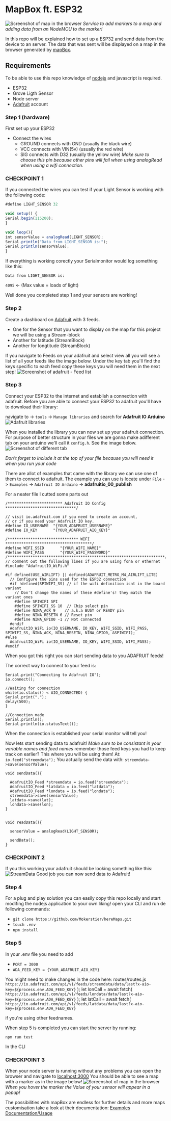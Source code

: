 # MapBox ft. ESP32
![Screenshot of map in the browser](https://github.com/Mokerstier/hereMaps/blob/master/images/localhost_3000_%20(1).png?raw=true)
_Service to add markers to a map and adding data from an NodeMCU to the marker!_


In this repo will be explained how to set up a ESP32 and send data from the device to an server.
The data that was sent will be displayed on a map in the browser generated by [mapBox](https://www.mapbox.com/).

## Requirements
To be able to use this repo knowledge of [nodejs](https://nodejs.org/en/) and javascript is required.

- ESP32
- Grove Ligth Sensor
- Node server
- [Adafruit](https://io.adafruit.com/) account

### Step 1 (hardware)
First set up your ESP32
- Connect the wires
  - GROUND connects with GND (usually the black wire)
  - VCC connects with VIN(5v) (usually the red wire)
  - SIG connects with D32 (usually the yellow wire) _Make sure to choose this pin because other pins will fail when using analogRead when using a wifi connection._

### CHECKPOINT 1
If you connected the wires you can test if your Light Sensor is working with the following code:
```javascript
#define LIGHT_SENSOR 32

void setup() {
Serial.begin(115200);
}

void loop(){
int sensorValue = analogRead(LIGHT_SENSOR);
Serial.println("Data from LIGHT_SENSOR is:");
Serial.println(sensorValue);
}
```
If everything is working corectly your Serialmonitor would log something like this:

`Data from LIGHT_SENSOR is:`

`4095` <- (Max value = loads of light)

Well done you completed step 1 and your sensors are working!
### Step 2
Create a dashboard on [Adafruit](https://io.adafruit.com/) with 3 feeds.

- One for the Sensor that you want to display on the map for this project we will be using a Stream-block
- Another for latitude (StreamBlock)
- Another for longtitude (StreamBlock)

If you navigate to Feeds on your adafruit and select view all you will see a list of all your feeds like the image below.
Under the key tab you'll find the keys specific to each feed copy these keys you will need them in the next step!
![Screenshot of adafruit - Feed list](https://github.com/Mokerstier/hereMaps/blob/master/images/io.adafruit.com_Mokerstier_feeds.png?raw=true)

### Step 3
Connect your ESP32 to the internet and establish a connection with adafruit.
Before you are able to connect your ESP32 to adafruit you'll have to download their library:
 
 navigate to -> `tools` -> `Manage libraries` and search for __Adafruit IO Arduino__
 ![Adafruit libraries](https://github.com/Mokerstier/hereMaps/blob/master/images/Group.png?raw=true)
 
When you installed the library you can now set up your adafruit connection. For purpose of better structure in your files we are gonna make  adifferent tab on your arduino we'll call it `config.h`. See the image below.
![Screenshot of different tab](https://github.com/Mokerstier/hereMaps/blob/master/images/Group%202.png?raw=true)

_Don't forget to include it at the top of your file because you will need it when you run your code_

There are allot of examples that came with the library we can use one of them to connect to adafruit.
The example you can use is locate under `File` -> `Examples` -> `Adafruit IO Arduino` -> __adafruitio_00_publish__

For a neater file I cutted some parts out 
```
/************************ Adafruit IO Config *******************************/

// visit io.adafruit.com if you need to create an account,
// or if you need your Adafruit IO key.
#define IO_USERNAME  "{YOUR_ADAFRUIT_USERNAME}"
#define IO_KEY       "{YOUR_ADAFRUIT_AIO_KEY}"

/******************************* WIFI **************************************/
#define WIFI_SSID       "{YOUR_WIFI_NAME}"
#define WIFI_PASS       "{YOUR_WIFI_PASSWORD}"
/*********************************************************************/
// comment out the following lines if you are using fona or ethernet
#include "AdafruitIO_WiFi.h"

#if defined(USE_AIRLIFT) || defined(ADAFRUIT_METRO_M4_AIRLIFT_LITE)
  // Configure the pins used for the ESP32 connection
  #if !defined(SPIWIFI_SS) // if the wifi definition isnt in the board variant
    // Don't change the names of these #define's! they match the variant ones
    #define SPIWIFI SPI
    #define SPIWIFI_SS 10  // Chip select pin
    #define NINA_ACK 9    // a.k.a BUSY or READY pin
    #define NINA_RESETN 6 // Reset pin
    #define NINA_GPIO0 -1 // Not connected
  #endif
  AdafruitIO_WiFi io(IO_USERNAME, IO_KEY, WIFI_SSID, WIFI_PASS, SPIWIFI_SS, NINA_ACK, NINA_RESETN, NINA_GPIO0, &SPIWIFI);
#else
  AdafruitIO_WiFi io(IO_USERNAME, IO_KEY, WIFI_SSID, WIFI_PASS);
#endif
```
When you got this right you can start sending data to you ADAFRUIT feeds!

The correct way to connect to your feed is:
```
Serial.print("Connecting to Adafruit IO");
io.connect();

//Waiting for connection
while(io.status() < AIO_CONNECTED) {
Serial.print(".");
delay(500);
}

//Connection made
Serial.println();
Serial.println(io.statusText());
```

When the connection is established your serial monitor will tell you!

Now lets start sending data to adafruit!
_Make sure to be consistant in your variable names and feed names_
remember those feed keys you had to keep track on earlier?
This where you will be using them!
At: `io.feed("streemdata");`
You actually send the data with: `streemdata->save(sensorValue);`

```
void sendData(){

  AdafruitIO_Feed *streemdata = io.feed("streemdata");
  AdafruitIO_Feed *latdata = io.feed("latdata");
  AdafruitIO_Feed *londata = io.feed("londata");
  streemdata->save(sensorValue);
  latdata->save(lat);
  londata->save(lon);
}


void readData(){
 
  sensorValue = analogRead(LIGHT_SENSOR);

  sendData();
}
```
### CHECKPOINT 2
If you this working your adafruit should be looking something like this:
![StreamData](https://github.com/Mokerstier/hereMaps/blob/master/images/io.adafruit.com_Mokerstier_feeds%20(1).png?raw=true)
Good job you can now send data to Adafruit!

### Step 4

For a plug and play solution you can easily copy this repo locally and start modifing the nodejs application to your own liking!
open your CLI and run de following commands:
- `git clone https://github.com/Mokerstier/hereMaps.git`
- `touch .env`
- `npm install`

### Step 5
In your .env file you need to add 
- `PORT = 3000`
- `ADA_FEED_KEY = {YOUR_ADAFRUIT_AIO_KEY}`

You might need to make changes in the code here:
routes/routes.js
        `https://io.adafruit.com/api/v1/feeds/streemdata/data/last?x-aio-key=${process.env.ADA_FEED_KEY}`
    );
    let lonCall = await fetch(
        `https://io.adafruit.com/api/v1/feeds/londata/data/last?x-aio-key=${process.env.ADA_FEED_KEY}`
    );
    let latCall = await fetch(
        `https://io.adafruit.com/api/v1/feeds/latdata/data/last?x-aio-key=${process.env.ADA_FEED_KEY}`

if you're using other feednames.

When step 5 is completed you can start the server by running:

`npm run test`

In the CLI

### CHECKPOINT 3
When your node server is running without any problems you can open the browser and navigate to [localhost:3000](http://localhost:3000)
You should be able to see a map with a marker as in the image below!
![Screenshot of map in the browser](https://github.com/Mokerstier/hereMaps/blob/master/images/localhost_3000_%20(1).png?raw=true)
_When you hover the marker the Value of your sensor will appear in a popup!_

The possibilities with mapBox are endless for further details and more maps customisation take a look at their documentation:
[Examples](https://docs.mapbox.com/mapbox-gl-js/examples/)
[Documentation/Usage](https://docs.mapbox.com/mapbox-gl-js/api/)
